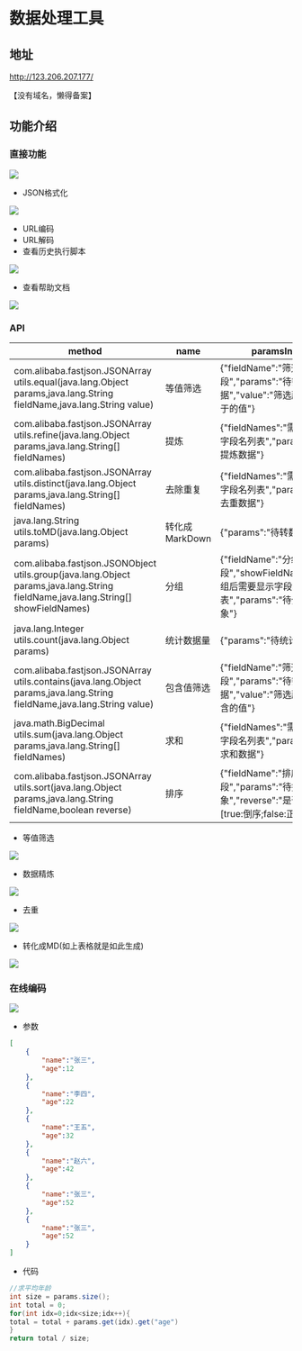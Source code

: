 # 数据处理工具

## 地址

http://123.206.207.177/ 

【没有域名，懒得备案】

## 功能介绍

### 直接功能

![](https://oscimg.oschina.net/oscnet/up-cce5f3b381ad26433707b7f62e7f867db62.png)

- JSON格式化

![](https://oscimg.oschina.net/oscnet/up-78ec9950d90abc995dc68acc7a4cfac7021.png)

- URL编码
- URL解码
- 查看历史执行脚本

![](https://oscimg.oschina.net/oscnet/up-b1d051494f5b5d903f78c37199d92615a0e.png)

- 查看帮助文档

![](https://oscimg.oschina.net/oscnet/up-944e14bdf751a82183a285d93689238f849.png)



### API

| method                                                       | name           | paramsInfo                                                   |
| ------------------------------------------------------------ | -------------- | ------------------------------------------------------------ |
| com.alibaba.fastjson.JSONArray utils.equal(java.lang.Object params,java.lang.String fieldName,java.lang.String value) | 等值筛选       | {"fieldName":"筛选字段","params":"待筛选数据","value":"筛选所需要等于的值"} |
| com.alibaba.fastjson.JSONArray utils.refine(java.lang.Object params,java.lang.String[] fieldNames) | 提炼           | {"fieldNames":"需要提炼的字段名列表","params":"待提炼数据"}  |
| com.alibaba.fastjson.JSONArray utils.distinct(java.lang.Object params,java.lang.String[] fieldNames) | 去除重复       | {"fieldNames":"需要去重的字段名列表","params":"待去重数据"}  |
| java.lang.String utils.toMD(java.lang.Object params)         | 转化成MarkDown | {"params":"待转数据"}                                        |
| com.alibaba.fastjson.JSONObject utils.group(java.lang.Object params,java.lang.String fieldName,java.lang.String[] showFieldNames) | 分组           | {"fieldName":"分组字段","showFieldNames":"分组后需要显示字段名列表","params":"待分组对象"} |
| java.lang.Integer utils.count(java.lang.Object params)       | 统计数据量     | {"params":"待统计数据"}                                      |
| com.alibaba.fastjson.JSONArray utils.contains(java.lang.Object params,java.lang.String fieldName,java.lang.String value) | 包含值筛选     | {"fieldName":"筛选字段","params":"待筛选数据","value":"筛选所需要包含的值"} |
| java.math.BigDecimal utils.sum(java.lang.Object params,java.lang.String[] fieldNames) | 求和           | {"fieldNames":"需要求和的字段名列表","params":"待求和数据"}  |
| com.alibaba.fastjson.JSONArray utils.sort(java.lang.Object params,java.lang.String fieldName,boolean reverse) | 排序           | {"fieldName":"排序字段","params":"待排序对象","reverse":"是否倒序[true:倒序;false:正序]"} |

- 等值筛选

![](https://oscimg.oschina.net/oscnet/up-a78edb13c95e5b5e2d836500911f4b57ecf.png)

- 数据精炼

![](https://oscimg.oschina.net/oscnet/up-1899c3e9a8feafff788f34908dd4c4027ac.png)

- 去重

![](https://oscimg.oschina.net/oscnet/up-304ad7964083b07d57b283ff295cdb5e461.png)

- 转化成MD(如上表格就是如此生成)

![](https://oscimg.oschina.net/oscnet/up-6e666fd637e7be65b9ec2fa58cb6eee4458.png)

### 在线编码

![](https://oscimg.oschina.net/oscnet/up-75a670882c6052633dc294ca9c66f32c937.png)

- 参数

```json
[
	{
		"name":"张三",
		"age":12
	},
	{
		"name":"李四",
		"age":22
	},
	{
		"name":"王五",
		"age":32
	},
	{
		"name":"赵六",
		"age":42
	},
	{
		"name":"张三",
		"age":52
	},
	{
		"name":"张三",
		"age":52
	}
]
```

- 代码

```java
//求平均年龄
int size = params.size();
int total = 0;
for(int idx=0;idx<size;idx++){
total = total + params.get(idx).get("age")
}
return total / size;
```

